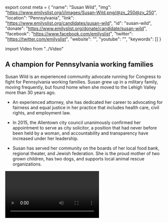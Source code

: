 export const meta = {
  "name": "Susan Wild",
  "img": "https://www.emilyslist.org/i/images/Susan-Wild.png/@zx_250@zy_250",
  "location": "Pennsylvania",
  "link": "https://www.emilyslist.org/candidates/susan-wild",
  "id": "susan-wild",
  "donate": "https://www.emilyslist.org/donate/candidate/susan-wild",
  "facebook": "https://www.facebook.com/emilyslist",
  "twitter": "https://twitter.com/emilyslist",
  "website": "",
  "youtube": "",
  "keywords": []
}

import Video from "../Video"

## A champion for Pennsylvania working families

Susan Wild is an experienced community advocate running for Congress to fight for Pennsylvania working families. Susan grew up in a military family, moving frequently, but found home when she moved to the Lehigh Valley more than 30 years ago.

- An experienced attorney, she has dedicated her career to advocating for fairness and equal justice in her practice that includes health care, civil rights, and employment law.

- In 2015, the Allentown city council unanimously confirmed her appointment to serve as city solicitor, a position that had never before been held by a woman, and accountability and transparency have increased under her leadership.

- Susan has served her community on the boards of her local food bank, regional theater, and Jewish federation. She is the proud mother of two grown children, has two dogs, and supports local animal rescue organizations.

<Video id="7itYWWC7Fkw" />

## A leader working to expand economic opportunity

Susan is running to expand economic opportunity for all Lehigh Valley working families, and to help create good-paying jobs so that communities thrive. “Today, anyone who is willing to work should have the chance to, and our political leaders have a responsibility to ensure Pennsylvanians benefit from the country’s economic growth,” she has said. Susan is dedicated to expanding all Americans’ access to quality, affordable health care, and she will fight back against any attempts to undo the progress we’ve worked so hard to make. “In the wealthiest nation on earth, no citizen should have to take on a second job, risk bankruptcy, or make a choice between putting food on the table or buying school supplies, and paying for health care,” she has said. At a time when the laws protecting our clean air and clean water are under attack, Susan is a fierce advocate for protecting the environment. When elected, she will defend our precious natural resources and public lands, and she will fight back against the dangerous anti-science Republican agenda.

## An opportunity to win a new district and take back the House

Susan is running in Pennsylvania’s newly-drawn 7th District, an open seat created in February when the Pennsylvania Supreme Court overturned an unconstitutional Republican gerrymander that kept working families’ voices from being heard in the halls of power. Hillary Clinton narrowly outperformed Donald Trump in this district in 2016, and Susan has what it takes to win this high-stakes fight for a new seat in a state that Republicans disproportionally represent. Pennsylvania currently has the largest congressional delegation that is all men, and when elected, Susan will give millions of Pennsylvania women a new voice in Washington. Let's show Susan the full support of the EMILY’s List community as she fights to give Pennsylvania women and families a powerful new voice in Congress — and let’s take back the House.
